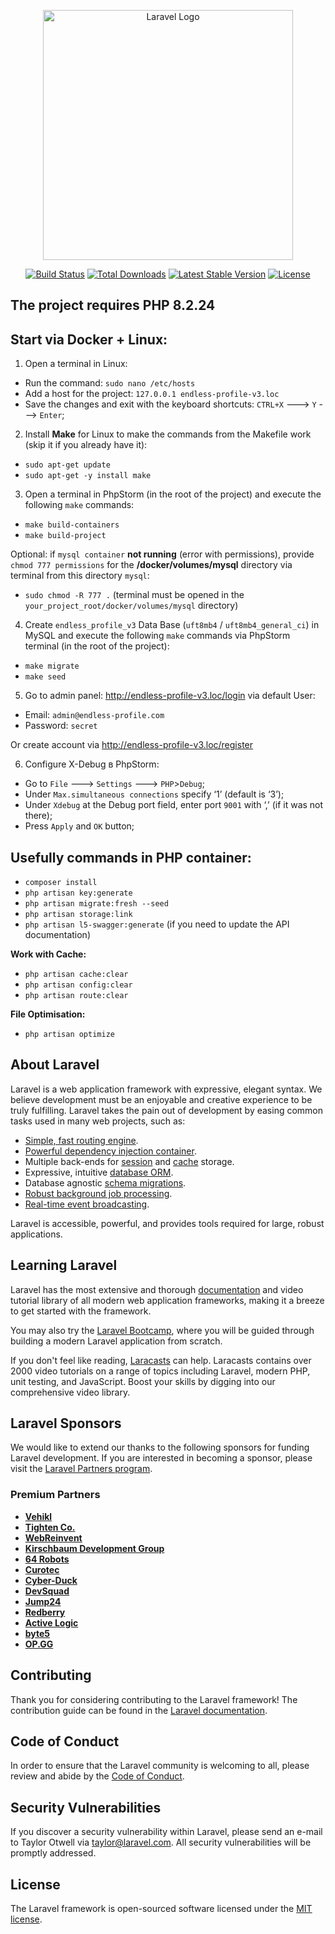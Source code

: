 <p align="center"><a href="https://laravel.com" target="_blank"><img src="https://raw.githubusercontent.com/laravel/art/master/logo-lockup/5%20SVG/2%20CMYK/1%20Full%20Color/laravel-logolockup-cmyk-red.svg" width="400" alt="Laravel Logo"></a></p>

<p align="center">
<a href="https://github.com/laravel/framework/actions"><img src="https://github.com/laravel/framework/workflows/tests/badge.svg" alt="Build Status"></a>
<a href="https://packagist.org/packages/laravel/framework"><img src="https://img.shields.io/packagist/dt/laravel/framework" alt="Total Downloads"></a>
<a href="https://packagist.org/packages/laravel/framework"><img src="https://img.shields.io/packagist/v/laravel/framework" alt="Latest Stable Version"></a>
<a href="https://packagist.org/packages/laravel/framework"><img src="https://img.shields.io/packagist/l/laravel/framework" alt="License"></a>
</p>

## The project requires PHP 8.2.24

## Start via Docker + Linux:

1. Open a terminal in Linux:
- Run the command: `sudo nano /etc/hosts`
- Add a host for the project: `127.0.0.1 endless-profile-v3.loc`
- Save the changes and exit with the keyboard shortcuts: `CTRL+X` ---> `Y` ---> `Enter`;

2. Install <b>Make</b> for Linux to make the commands from the Makefile work (skip it if you already have it):
- `sudo apt-get update`
- `sudo apt-get -y install make`

3. Open a terminal in PhpStorm (in the root of the project) and execute the following `make` commands:
- `make build-containers`
- `make build-project`

Optional: if `mysql container` <b>not running</b> (error with permissions), provide `chmod 777 permissions` for the <b>/docker/volumes/mysql</b> directory via terminal from this directory `mysql`:
- `sudo chmod -R 777 .` (terminal must be opened in the `your_project_root/docker/volumes/mysql` directory)

4. Create `endless_profile_v3` Data Base (`uft8mb4` / `uft8mb4_general_ci`) in MySQL and execute the following `make` commands via PhpStorm terminal (in the root of the project):
- `make migrate`
- `make seed`

5. Go to admin panel: http://endless-profile-v3.loc/login via default User:
 - Email: `admin@endless-profile.com`
 - Password: `secret`

Or create account via http://endless-profile-v3.loc/register 

6. Configure X-Debug в PhpStorm:
- Go to `File` ---> `Settings` ---> `PHP`>`Debug`;
- Under `Max.simultaneous connections` specify ‘1’ (default is ‘3’);
- Under `Xdebug` at the Debug port field, enter port `9001` with ‘,’ (if it was not there);
- Press `Apply` and `OK` button;

## Usefully commands in PHP container:

- `composer install`
- `php artisan key:generate`
- `php artisan migrate:fresh --seed`
- `php artisan storage:link`
- `php artisan l5-swagger:generate` (if you need to update the API documentation)

<b>Work with Cache:</b>

- `php artisan cache:clear`
- `php artisan config:clear`
- `php artisan route:clear`

<b>File Optimisation:</b>

- `php artisan optimize`

## About Laravel

Laravel is a web application framework with expressive, elegant syntax. We believe development must be an enjoyable and creative experience to be truly fulfilling. Laravel takes the pain out of development by easing common tasks used in many web projects, such as:

- [Simple, fast routing engine](https://laravel.com/docs/routing).
- [Powerful dependency injection container](https://laravel.com/docs/container).
- Multiple back-ends for [session](https://laravel.com/docs/session) and [cache](https://laravel.com/docs/cache) storage.
- Expressive, intuitive [database ORM](https://laravel.com/docs/eloquent).
- Database agnostic [schema migrations](https://laravel.com/docs/migrations).
- [Robust background job processing](https://laravel.com/docs/queues).
- [Real-time event broadcasting](https://laravel.com/docs/broadcasting).

Laravel is accessible, powerful, and provides tools required for large, robust applications.

## Learning Laravel

Laravel has the most extensive and thorough [documentation](https://laravel.com/docs) and video tutorial library of all modern web application frameworks, making it a breeze to get started with the framework.

You may also try the [Laravel Bootcamp](https://bootcamp.laravel.com), where you will be guided through building a modern Laravel application from scratch.

If you don't feel like reading, [Laracasts](https://laracasts.com) can help. Laracasts contains over 2000 video tutorials on a range of topics including Laravel, modern PHP, unit testing, and JavaScript. Boost your skills by digging into our comprehensive video library.

## Laravel Sponsors

We would like to extend our thanks to the following sponsors for funding Laravel development. If you are interested in becoming a sponsor, please visit the [Laravel Partners program](https://partners.laravel.com).

### Premium Partners

- **[Vehikl](https://vehikl.com/)**
- **[Tighten Co.](https://tighten.co)**
- **[WebReinvent](https://webreinvent.com/)**
- **[Kirschbaum Development Group](https://kirschbaumdevelopment.com)**
- **[64 Robots](https://64robots.com)**
- **[Curotec](https://www.curotec.com/services/technologies/laravel/)**
- **[Cyber-Duck](https://cyber-duck.co.uk)**
- **[DevSquad](https://devsquad.com/hire-laravel-developers)**
- **[Jump24](https://jump24.co.uk)**
- **[Redberry](https://redberry.international/laravel/)**
- **[Active Logic](https://activelogic.com)**
- **[byte5](https://byte5.de)**
- **[OP.GG](https://op.gg)**

## Contributing

Thank you for considering contributing to the Laravel framework! The contribution guide can be found in the [Laravel documentation](https://laravel.com/docs/contributions).

## Code of Conduct

In order to ensure that the Laravel community is welcoming to all, please review and abide by the [Code of Conduct](https://laravel.com/docs/contributions#code-of-conduct).

## Security Vulnerabilities

If you discover a security vulnerability within Laravel, please send an e-mail to Taylor Otwell via [taylor@laravel.com](mailto:taylor@laravel.com). All security vulnerabilities will be promptly addressed.

## License

The Laravel framework is open-sourced software licensed under the [MIT license](https://opensource.org/licenses/MIT).
